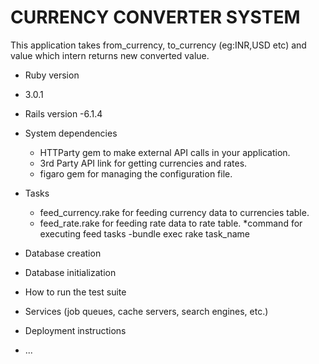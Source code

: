 # CURRENCY CONVERTER SYSTEM

This application takes from_currency, to_currency (eg:INR,USD etc) and value which intern returns new converted value.

* Ruby version
 - 3.0.1
* Rails version
 -6.1.4

* System dependencies
  -  HTTParty gem to make external API calls in your application.
  -  3rd Party API link for getting currencies and rates.
  -  figaro gem for managing the configuration file.

* Tasks
  - feed_currency.rake for feeding currency data to currencies table.
  - feed_rate.rake for feeding rate data to rate table.
   *command for executing feed tasks
    -bundle exec rake task_name

* Database creation

* Database initialization

* How to run the test suite

* Services (job queues, cache servers, search engines, etc.)

* Deployment instructions

* ...
